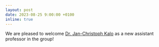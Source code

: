 ```yaml
---
layout: post
date: 2023-08-25 9:00:00 +0100
inline: true
---
```


We are pleased to welcome [Dr. Jan-Christoph Kalo](https://www.linkedin.com/in/jan-christoph-kalo-560283aa/) as a new assistant professor in the group!